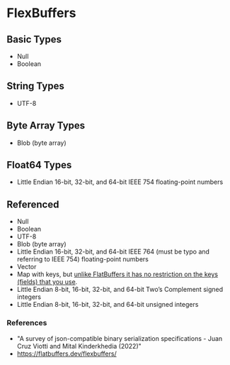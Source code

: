 # FlexBuffers

## Basic Types

* Null
* Boolean

## String Types

* UTF-8

## Byte Array Types

* Blob (byte array)

## Float64 Types

* Little Endian 16-bit, 32-bit, and 64-bit IEEE 754 floating-point numbers

## Referenced

* Null
* Boolean
* UTF-8
* Blob (byte array)
* Little Endian 16-bit, 32-bit, and 64-bit IEEE 764 (must be typo and referring to IEEE 754) floating-point numbers
* Vector
* Map with keys, but [unlike FlatBuffers it has no restriction on the keys (fields) that you use](https://flatbuffers.dev/flexbuffers/).
* Little Endian 8-bit, 16-bit, 32-bit, and 64-bit Two’s Complement signed integers
* Little Endian 8-bit, 16-bit, 32-bit, and 64-bit unsigned integers

### References

* "A survey of json-compatible binary serialization specifications - Juan Cruz Viotti and Mital Kinderkhedia (2022)"
* https://flatbuffers.dev/flexbuffers/ 